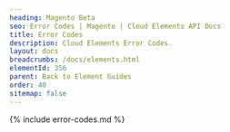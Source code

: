 ```yaml
---
heading: Magento Beta
seo: Error Codes | Magento | Cloud Elements API Docs
title: Error Codes
description: Cloud Elements Error Codes.
layout: docs
breadcrumbs: /docs/elements.html
elementId: 356
parent: Back to Element Guides
order: 40
sitemap: false
---
```


{% include error-codes.md %}
